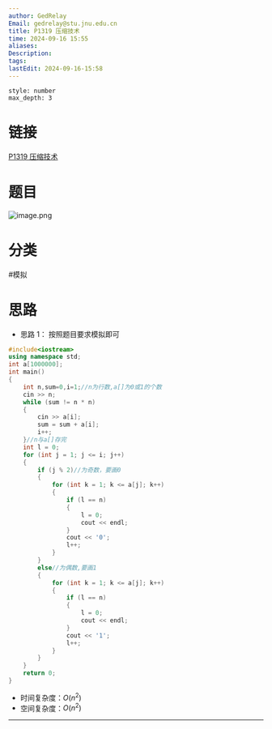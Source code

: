 ```yaml
---
author: GedRelay
Email: gedrelay@stu.jnu.edu.cn
title: P1319 压缩技术
time: 2024-09-16 15:55
aliases: 
Description: 
tags: 
lastEdit: 2024-09-16-15:58
---
```


```toc
style: number
max_depth: 3
```

# 链接
[P1319 压缩技术](https://www.luogu.com.cn/problem/P1319) 

# 题目
![image.png](https://ged-pic-bed.oss-cn-guangzhou.aliyuncs.com/img/202409161555638.png)
 

# 分类
#模拟 

# 思路
- 思路 1：
按照题目要求模拟即可


```cpp
#include<iostream>
using namespace std;
int a[1000000];
int main()
{
	int n,sum=0,i=1;//n为行数,a[]为0或1的个数
	cin >> n;
	while (sum != n * n)
	{
		cin >> a[i];
		sum = sum + a[i];
		i++;
	}//n与a[]存完
	int l = 0;
	for (int j = 1; j <= i; j++)
	{
		if (j % 2)//为奇数，要画0
		{
			for (int k = 1; k <= a[j]; k++)
			{
				if (l == n)
				{
					l = 0;
					cout << endl;
				}
				cout << '0';
				l++;
			}
		}
		else//为偶数,要画1
		{
			for (int k = 1; k <= a[j]; k++)
			{
				if (l == n)
				{
					l = 0;
					cout << endl;
				}
				cout << '1';
				l++;
			}
		}
	}
	return 0;
}
```


- 时间复杂度：${O\left( n^{2}  \right)  }$ 
- 空间复杂度：${O\left( n^{2}  \right)  }$ 


---

